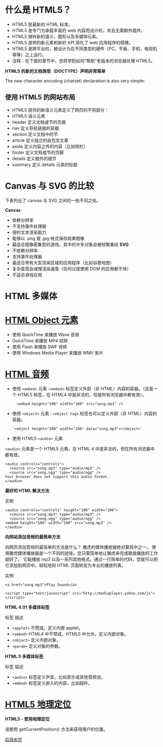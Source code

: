 # 什么是 HTML5？
- HTML5 是最新的 HTML 标准。
- HTML5 是专门为承载丰富的 web 内容而设计的，并且无需额外插件。
- HTML5 拥有新的语义、图形以及多媒体元素。
- HTML5 提供的新元素和新的 API 简化了 web 应用程序的搭建。
- HTML5 是跨平台的，被设计为在不同类型的硬件（PC、平板、手机、电视机等等）之上运行。
- 注释：在下面的章节中，您将学到如何“帮助”老版本的浏览器处理 HTML5。

**HTML5 的新的文档类型（DOCTYPE）声明非常简单**

<!DOCTYPE html>
The new character encoding (charset) declaration is also very simple:

<meta charset="UTF-8">


## 使用 HTML5 的网站布局

- HTML5 提供的新语义元素定义了网页的不同部分：
- HTML5 语义元素
- header	定义文档或节的页眉
- nav	定义导航链接的容器
- section	定义文档中的节
- article	定义独立的自包含文章
- aside	定义内容之外的内容（比如侧栏）
- footer	定义文档或节的页脚
- details	定义额外的细节
- summary	定义 details 元素的标题



# Canvas 与 SVG 的比较

下表列出了 canvas 与 SVG 之间的一些不同之处。

**Canvas**
- 依赖分辨率
- 不支持事件处理器
- 弱的文本渲染能力
- 能够以 .png 或 .jpg 格式保存结果图像
- 最适合图像密集型的游戏，其中的许多对象会被频繁重绘
**SVG**
- 不依赖分辨率
- 支持事件处理器
- 最适合带有大型渲染区域的应用程序（比如谷歌地图）
- 复杂度高会减慢渲染速度（任何过度使用 DOM 的应用都不快）
- 不适合游戏应用


# HTML 多媒体
# [HTML Object 元素](http://www.w3school.com.cn/html/html_object.asp)


- 使用 QuickTime 来播放 Wave 音频
- QuickTime 来播放 MP4 视频
- 使用 Flash 来播放 SWF 视频    
- 使用 Windows Media Player 来播放 WMV 影片


# [HTML 音频](http://www.w3school.com.cn/html/html_audio.asp)

- 使用 `<embed>` 元素 :`<embed>` 标签定义外部（非 HTML）内容的容器。（这是一个 HTML5 标签，在 HTML4 中是非法的，但是所有浏览器中都有效）。

        <embed height="100" width="100" src="song.mp3" />

- 使用 `<object>` 元素
: `<object tag>` 标签也可以定义外部（非 HTML）内容的容器。
  
      `<object height="100" width="100" data="song.mp3"></object>`


- 使用 HTML5 `<audio>` 元素

`<audio>` 元素是一个 HTML5 元素，在 HTML 4 中是非法的，但在所有浏览器中都有效。


    <audio controls="controls">
      <source src="song.mp3" type="audio/mp3" />
      <source src="song.ogg" type="audio/ogg" />
    Your browser does not support this audio format.
    </audio>
    
    
    

**最好的 HTML 解决方法**

实例
    
    <audio controls="controls" height="100" width="100">
      <source src="song.mp3" type="audio/mp3" />
      <source src="song.ogg" type="audio/ogg" />
    <embed height="100" width="100" src="song.mp3" />
    </audio>
    

**向网站添加音频的最简单方法**

向网页添加音频的最简单的方法是什么？
雅虎的媒体播放器绝对算其中之一。
使用雅虎媒体播放器是一个不同的途径。您只需简单地让雅虎来完成歌曲播放的工作就好了。
它能播放 mp3 以及一系列其他格式。通过一行简单的代码，您就可以把它添加到网页中，轻松地将 HTML 页面转变为专业的播放列表。


实例

    <a href="song.mp3">Play Sound</a>
    
    <script type="text/javascript" src="http://mediaplayer.yahoo.com/js">
    </script>
    
    
    
**HTML 4.01 多媒体标签**

标签	描述

- `<applet>`	不赞成。定义内嵌 applet。
- `<embed>`	HTML4 中不赞成，HTML5 中允许。定义内嵌对象。
- `<object>`	定义内嵌对象。
- `<param>`	定义对象的参数。

**HTML 5 多媒体标签**

标签	描述

- `<audio>`	标签定义声音，比如音乐或其他音频流。
- `<embed>`	标签定义嵌入的内容，比如插件。



# [HTML5 地理定位](http://www.w3school.com.cn/html/html5_geolocation.asp)


**HTML5 - 使用地理定位**

请使用 getCurrentPosition() 方法来获得用户的位置。


[后续未完](http://www.w3school.com.cn/html/html5_draganddrop.asp)